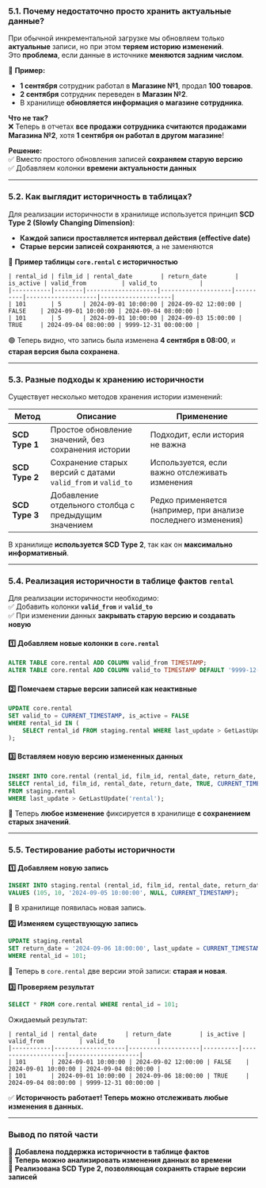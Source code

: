 ### **5.1. Почему недостаточно просто хранить актуальные данные?**

При обычной инкрементальной загрузке мы обновляем только **актуальные** записи, но при этом **теряем историю изменений**.  
Это **проблема**, если данные в источнике **меняются задним числом**.

📌 **Пример:**

- **1 сентября** сотрудник работал в **Магазине №1**, продал **100 товаров**.
- **2 сентября** сотрудник переведен в **Магазин №2**.
- В хранилище **обновляется информация о магазине сотрудника**.

**Что не так?**  
❌ Теперь в отчетах **все продажи сотрудника считаются продажами Магазина №2**, хотя **1 сентября он работал в другом магазине**!

**Решение:**  
✅ Вместо простого обновления записей **сохраняем старую версию**  
✅ Добавляем колонки **времени актуальности данных**

---

### **5.2. Как выглядит историчность в таблицах?**

Для реализации историчности в хранилище используется принцип **SCD Type 2 (Slowly Changing Dimension)**:

- **Каждой записи проставляется интервал действия (effective date)**
- **Старые версии записей сохраняются**, а не заменяются

📌 **Пример таблицы `core.rental` с историчностью**

```
| rental_id | film_id | rental_date        | return_date        | is_active | valid_from          | valid_to            |
|-----------|--------|--------------------|--------------------|----------|--------------------|--------------------|
| 101       | 5      | 2024-09-01 10:00:00 | 2024-09-02 12:00:00 | FALSE    | 2024-09-01 10:00:00 | 2024-09-04 08:00:00 |
| 101       | 5      | 2024-09-01 10:00:00 | 2024-09-03 15:00:00 | TRUE     | 2024-09-04 08:00:00 | 9999-12-31 00:00:00 |
```

🟢 Теперь видно, что запись была изменена **4 сентября в 08:00**, и **старая версия была сохранена**.

---

### **5.3. Разные подходы к хранению историчности**

Существует несколько методов хранения истории изменений:

|Метод|Описание|Применение|
|---|---|---|
|**SCD Type 1**|Простое обновление значений, без сохранения истории|Подходит, если история не важна|
|**SCD Type 2**|Сохранение старых версий с датами `valid_from` и `valid_to`|Используется, если важно отслеживать изменения|
|**SCD Type 3**|Добавление отдельного столбца с предыдущим значением|Редко применяется (например, при анализе последнего изменения)|

В хранилище **используется SCD Type 2**, так как он **максимально информативный**.

---

### **5.4. Реализация историчности в таблице фактов `rental`**

Для реализации историчности необходимо:  
✅ Добавить колонки **`valid_from`** и **`valid_to`**  
✅ При изменении данных **закрывать старую версию и создавать новую**

#### **1️⃣ Добавляем новые колонки в `core.rental`**

```sql
ALTER TABLE core.rental ADD COLUMN valid_from TIMESTAMP;
ALTER TABLE core.rental ADD COLUMN valid_to TIMESTAMP DEFAULT '9999-12-31';
```

#### **2️⃣ Помечаем старые версии записей как неактивные**

```sql
UPDATE core.rental
SET valid_to = CURRENT_TIMESTAMP, is_active = FALSE
WHERE rental_id IN (
    SELECT rental_id FROM staging.rental WHERE last_update > GetLastUpdate('rental')
);
```

#### **3️⃣ Вставляем новую версию измененных данных**

```sql
INSERT INTO core.rental (rental_id, film_id, rental_date, return_date, is_active, valid_from, valid_to)
SELECT rental_id, film_id, rental_date, return_date, TRUE, CURRENT_TIMESTAMP, '9999-12-31'
FROM staging.rental
WHERE last_update > GetLastUpdate('rental');
```

📌 Теперь **любое изменение** фиксируется в хранилище **с сохранением старых значений**.

---

### **5.5. Тестирование работы историчности**

**1️⃣ Добавляем новую запись**

```sql
INSERT INTO staging.rental (rental_id, film_id, rental_date, return_date, last_update)
VALUES (105, 10, '2024-09-05 10:00:00', NULL, CURRENT_TIMESTAMP);
```

📌 В хранилище появилась новая запись.

**2️⃣ Изменяем существующую запись**

```sql
UPDATE staging.rental
SET return_date = '2024-09-06 18:00:00', last_update = CURRENT_TIMESTAMP
WHERE rental_id = 101;
```

📌 Теперь в `core.rental` две версии этой записи: **старая и новая**.

**3️⃣ Проверяем результат**

```sql
SELECT * FROM core.rental WHERE rental_id = 101;
```

Ожидаемый результат:

```
| rental_id | rental_date        | return_date        | is_active | valid_from          | valid_to            |
|-----------|--------------------|--------------------|----------|--------------------|--------------------|
| 101       | 2024-09-01 10:00:00 | 2024-09-02 12:00:00 | FALSE    | 2024-09-01 10:00:00 | 2024-09-04 08:00:00 |
| 101       | 2024-09-01 10:00:00 | 2024-09-06 18:00:00 | TRUE     | 2024-09-04 08:00:00 | 9999-12-31 00:00:00 |
```

✅ **Историчность работает! Теперь можно отслеживать любые изменения в данных.**

---

### **Вывод по пятой части**

📌 **Добавлена поддержка историчности в таблице фактов**  
📌 **Теперь можно анализировать изменения данных во времени**  
📌 **Реализована SCD Type 2, позволяющая сохранять старые версии записей**
